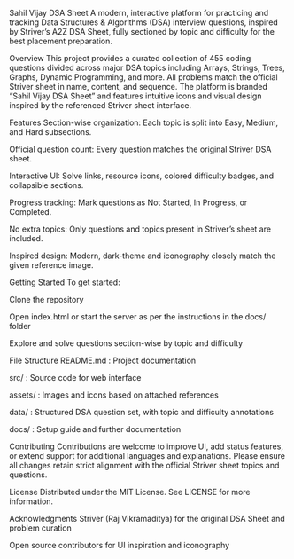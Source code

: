 Sahil Vijay DSA Sheet
A modern, interactive platform for practicing and tracking Data Structures & Algorithms (DSA) interview questions, inspired by Striver’s A2Z DSA Sheet, fully sectioned by topic and difficulty for the best placement preparation.

Overview
This project provides a curated collection of 455 coding questions divided across major DSA topics including Arrays, Strings, Trees, Graphs, Dynamic Programming, and more. All problems match the official Striver sheet in name, content, and sequence. The platform is branded “Sahil Vijay DSA Sheet” and features intuitive icons and visual design inspired by the referenced Striver sheet interface.

Features
Section-wise organization: Each topic is split into Easy, Medium, and Hard subsections.

Official question count: Every question matches the original Striver DSA sheet.

Interactive UI: Solve links, resource icons, colored difficulty badges, and collapsible sections.

Progress tracking: Mark questions as Not Started, In Progress, or Completed.

No extra topics: Only questions and topics present in Striver’s sheet are included.

Inspired design: Modern, dark-theme and iconography closely match the given reference image.

Getting Started
To get started:

Clone the repository

Open index.html or start the server as per the instructions in the docs/ folder

Explore and solve questions section-wise by topic and difficulty

File Structure
README.md : Project documentation

src/ : Source code for web interface

assets/ : Images and icons based on attached references

data/ : Structured DSA question set, with topic and difficulty annotations

docs/ : Setup guide and further documentation

Contributing
Contributions are welcome to improve UI, add status features, or extend support for additional languages and explanations. Please ensure all changes retain strict alignment with the official Striver sheet topics and questions.

License
Distributed under the MIT License. See LICENSE for more information.

Acknowledgments
Striver (Raj Vikramaditya) for the original DSA Sheet and problem curation

Open source contributors for UI inspiration and iconography
